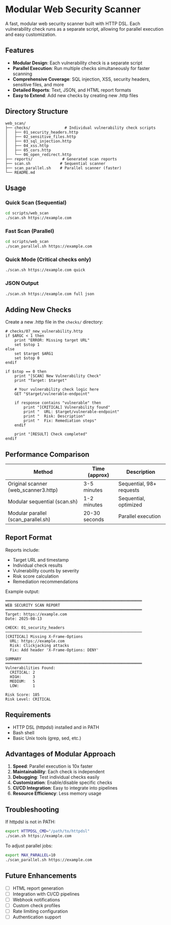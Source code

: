 # Modular Web Security Scanner

A fast, modular web security scanner built with HTTP DSL. Each vulnerability check runs as a separate script, allowing for parallel execution and easy customization.

## Features

- **Modular Design**: Each vulnerability check is a separate script
- **Parallel Execution**: Run multiple checks simultaneously for faster scanning
- **Comprehensive Coverage**: SQL injection, XSS, security headers, sensitive files, and more
- **Detailed Reports**: Text, JSON, and HTML report formats
- **Easy to Extend**: Add new checks by creating new .http files

## Directory Structure

```
web_scan/
├── checks/               # Individual vulnerability check scripts
│   ├── 01_security_headers.http
│   ├── 02_sensitive_files.http
│   ├── 03_sql_injection.http
│   ├── 04_xss.http
│   ├── 05_cors.http
│   └── 06_open_redirect.http
├── reports/             # Generated scan reports
├── scan.sh             # Sequential scanner
├── scan_parallel.sh    # Parallel scanner (faster)
└── README.md
```

## Usage

### Quick Scan (Sequential)
```bash
cd scripts/web_scan
./scan.sh https://example.com
```

### Fast Scan (Parallel)
```bash
cd scripts/web_scan
./scan_parallel.sh https://example.com
```

### Quick Mode (Critical checks only)
```bash
./scan.sh https://example.com quick
```

### JSON Output
```bash
./scan.sh https://example.com full json
```

## Adding New Checks

Create a new .http file in the `checks/` directory:

```http
# checks/07_new_vulnerability.http
if $ARGC < 1 then
    print "ERROR: Missing target URL"
    set $stop 1
else
    set $target $ARG1
    set $stop 0
endif

if $stop == 0 then
    print "[SCAN] New Vulnerability Check"
    print "Target: $target"
    
    # Your vulnerability check logic here
    GET "$target/vulnerable-endpoint"
    
    if response contains "vulnerable" then
        print "[CRITICAL] Vulnerability found"
        print "  URL: $target/vulnerable-endpoint"
        print "  Risk: Description"
        print "  Fix: Remediation steps"
    endif
    
    print "[RESULT] Check completed"
endif
```

## Performance Comparison

| Method | Time (approx) | Description |
|--------|--------------|-------------|
| Original scanner (web_scanner3.http) | 3-5 minutes | Sequential, 98+ requests |
| Modular sequential (scan.sh) | 1-2 minutes | Sequential, optimized |
| Modular parallel (scan_parallel.sh) | 20-30 seconds | Parallel execution |

## Report Format

Reports include:
- Target URL and timestamp
- Individual check results
- Vulnerability counts by severity
- Risk score calculation
- Remediation recommendations

Example output:
```
════════════════════════════════════════════════════════════
WEB SECURITY SCAN REPORT
════════════════════════════════════════════════════════════
Target: https://example.com
Date: 2025-08-13

CHECK: 01_security_headers
────────────────────────────────────────────────────────────
[CRITICAL] Missing X-Frame-Options
  URL: https://example.com
  Risk: Clickjacking attacks
  Fix: Add header 'X-Frame-Options: DENY'

SUMMARY
════════════════════════════════════════════════════════════
Vulnerabilities Found:
  CRITICAL: 2
  HIGH:     3
  MEDIUM:   5
  LOW:      1

Risk Score: 185
Risk Level: CRITICAL
```

## Requirements

- HTTP DSL (httpdsl) installed and in PATH
- Bash shell
- Basic Unix tools (grep, sed, etc.)

## Advantages of Modular Approach

1. **Speed**: Parallel execution is 10x faster
2. **Maintainability**: Each check is independent
3. **Debugging**: Test individual checks easily
4. **Customization**: Enable/disable specific checks
5. **CI/CD Integration**: Easy to integrate into pipelines
6. **Resource Efficiency**: Less memory usage

## Troubleshooting

If httpdsl is not in PATH:
```bash
export HTTPDSL_CMD="/path/to/httpdsl"
./scan.sh https://example.com
```

To adjust parallel jobs:
```bash
export MAX_PARALLEL=10
./scan_parallel.sh https://example.com
```

## Future Enhancements

- [ ] HTML report generation
- [ ] Integration with CI/CD pipelines
- [ ] Webhook notifications
- [ ] Custom check profiles
- [ ] Rate limiting configuration
- [ ] Authentication support